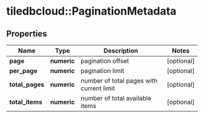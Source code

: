 # tiledbcloud::PaginationMetadata

## Properties
Name | Type | Description | Notes
------------ | ------------- | ------------- | -------------
**page** | **numeric** | pagination offset | [optional] 
**per_page** | **numeric** | pagination limit | [optional] 
**total_pages** | **numeric** | number of total pages with current limit | [optional] 
**total_items** | **numeric** | number of total available items | [optional] 


